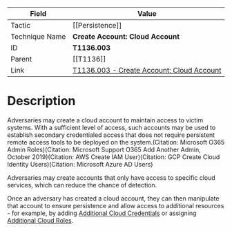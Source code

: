 
|Field|Value|
|---|---|
|Tactic|[[Persistence]]|
|Technique Name|**Create Account: Cloud Account**|
|ID|**T1136.003**|
|Parent|[[T1136]]|
|Link|[T1136.003 - Create Account: Cloud Account](https://attack.mitre.org/techniques/T1136/003)|

# Description

Adversaries may create a cloud account to maintain access to victim systems. With a sufficient level of access, such accounts may be used to establish secondary credentialed access that does not require persistent remote access tools to be deployed on the system.(Citation: Microsoft O365 Admin Roles)(Citation: Microsoft Support O365 Add Another Admin, October 2019)(Citation: AWS Create IAM User)(Citation: GCP Create Cloud Identity Users)(Citation: Microsoft Azure AD Users)

Adversaries may create accounts that only have access to specific cloud services, which can reduce the chance of detection.

Once an adversary has created a cloud account, they can then manipulate that account to ensure persistence and allow access to additional resources - for example, by adding [Additional Cloud Credentials](https://attack.mitre.org/techniques/T1098/001) or assigning [Additional Cloud Roles](https://attack.mitre.org/techniques/T1098/003).